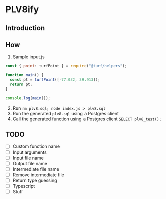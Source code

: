 # PLV8ify

## Introduction

## How

1. Sample input.js

```js
const { point: turfPoint } = require("@turf/helpers");

function main() {
  const pt = turfPoint([-77.032, 38.913]);
  return pt;
}

console.log(main());
```

2. Run `rm plv8.sql; node index.js > plv8.sql`
3. Run the generated `plv8.sql` using a Postgres client
4. Call the generated function using a Postgres client `SELECT plv8_test();`

## TODO

- [ ] Custom function name
- [ ] Input arguments
- [ ] Input file name
- [ ] Output file name
- [ ] Intermediate file name
- [ ] Remove intermediate file
- [ ] Return type guessing
- [ ] Typescript
- [ ] Stuff
